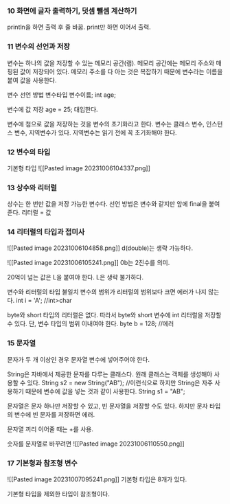 ### 10 화면에 글자 출력하기, 덧셈 뺄셈 계산하기
println을 하면 출력 후 줄 바꿈.
print만 하면 이어서 출력.

### 11 변수의 선언과 저장
변수는 하나의 값을 저장할 수 있는 메모리 공간(램). 
메모리 공간에는 메모리 주소와 매핑된 값이 저장되어 있다.
메모리 주소를 다 아는 것은 복잡하기 때문에 변수라는 이름을 붙여 값을 사용한다.

변수 선언 방법
변수타입 변수이름;
int age;

변수에 값 저장
age = 25;
대입한다.

변수에 첨으로 값을 저장하는 것을 변수의 초기화라고 한다.
변수는 클래스 변수, 인스턴스 변수, 지역변수가 있다.
지역변수는 읽기 전에 꼭 초기화해야 한다. 

### 12 변수의 타입
기본형 타입
![[Pasted image 20231006104337.png]]

### 13 상수와 리터럴
상수는 한 번만 값을 저장 가능한 변수다.
선언 방법은 변수와 같지만 앞에 final을 붙여준다.
리터럴 = 값

### 14 리터럴의 타입과 접미사
![[Pasted image 20231006104858.png]]
d(double)는 생략 가능하다.

![[Pasted image 20231006105241.png]]
0b는 2진수를 의미.

20억이 넘는 값은 L을 붙여야 한다. L은 생략 불가하다.

변수와 리터럴의 타입 불일치
변수의 범위가 리터럴의 범위보다 크면 에러가 나지 않는다.
int i = 'A'; //int>char

byte와 short 타입의 리터럴은 없다. 따라서 byte와 short 변수에 int 리터럴을 저장할 수 있다. 단, 변수 타입의 범위 이내여야 한다.
byte b = 128; //에러

### 15 문자열
문자가 두 개 이상인 경우 문자열 변수에 넣어주어야 한다.

String은 자바에서 제공한 문자를 다루는 클래스다.
원래 클래스는 객체를 생성해야 사용할 수 있다.
String s2 = new String("AB"); //이런식으로
하지만 String은 자주 사용하기 때문에 변수에 값을 넣는 것과 같이 사용한다.
String s1 = "AB";

문자열은 문자 하나만 저장할 수 있고, 빈 문자열을 저장할 수도 있다. 하지만 문자 타입의 변수에 빈 문자를 저장하면 에러.

문자열 끼리 이어줄 때는 +를 사용.

숫자를 문자열로 바꾸려면
![[Pasted image 20231006110550.png]]

### 17 기본형과 참조형 변수
![[Pasted image 20231007095241.png]]
기본형 타입은 8개가 있다.



기본형 타입을 제외한 타입이 참조형이다. 



